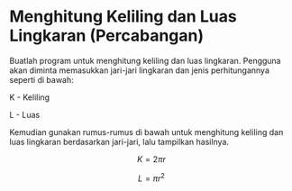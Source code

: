 # Menghitung Keliling dan Luas Lingkaran (Percabangan)

Buatlah program untuk menghitung keliling dan luas lingkaran. Pengguna akan diminta memasukkan jari-jari lingkaran dan jenis perhitungannya seperti di bawah:

K - Keliling

L - Luas

Kemudian gunakan rumus-rumus di bawah untuk menghitung keliling dan luas lingkaran berdasarkan jari-jari, lalu tampilkan hasilnya.

$$ K = {2 \pi r} $$

$$ L = {\pi r^2} $$
